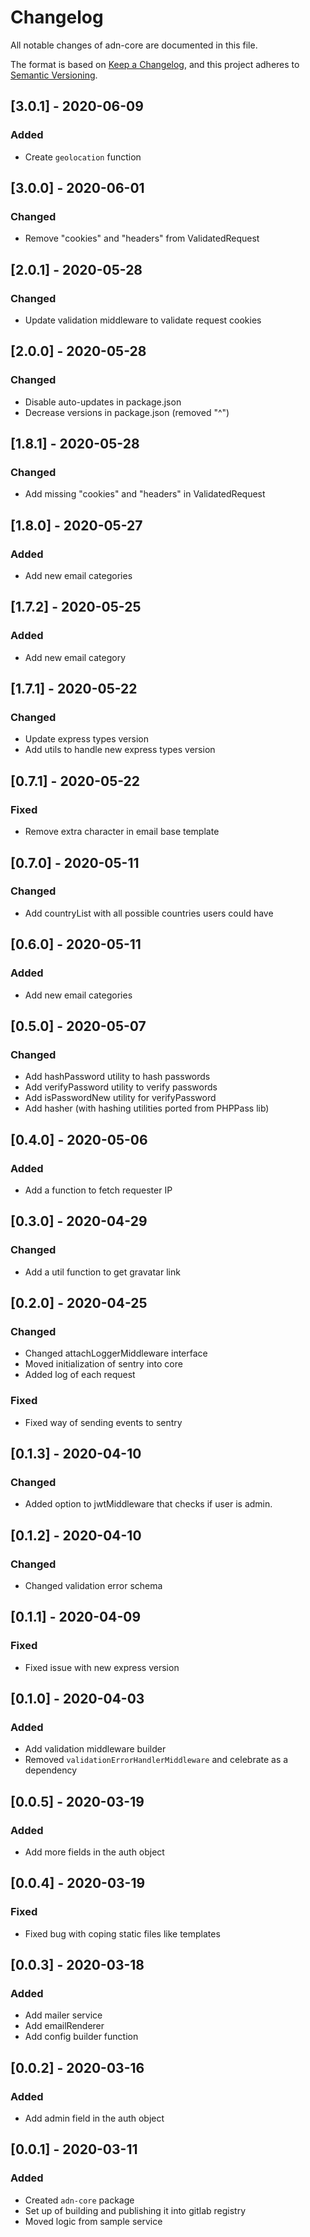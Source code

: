 # Changelog

All notable changes of adn-core are documented in this file.

The format is based on [Keep a Changelog](https://keepachangelog.com/en/1.0.0/),
and this project adheres to [Semantic Versioning](https://semver.org/spec/v2.0.0.html).

## [3.0.1] - 2020-06-09

### Added

- Create `geolocation` function

## [3.0.0] - 2020-06-01

### Changed

- Remove "cookies" and "headers" from ValidatedRequest

## [2.0.1] - 2020-05-28

### Changed

- Update validation middleware to validate request cookies

## [2.0.0] - 2020-05-28

### Changed

- Disable auto-updates in package.json
- Decrease versions in package.json (removed "^")

## [1.8.1] - 2020-05-28

### Changed

- Add missing "cookies" and "headers" in ValidatedRequest

## [1.8.0] - 2020-05-27

### Added

- Add new email categories

## [1.7.2] - 2020-05-25

### Added

- Add new email category

## [1.7.1] - 2020-05-22

### Changed

- Update express types version
- Add utils to handle new express types version

## [0.7.1] - 2020-05-22

### Fixed

- Remove extra character in email base template

## [0.7.0] - 2020-05-11

### Changed

- Add countryList with all possible countries users could have

## [0.6.0] - 2020-05-11

### Added

- Add new email categories

## [0.5.0] - 2020-05-07

### Changed

- Add hashPassword utility to hash passwords
- Add verifyPassword utility to verify passwords
- Add isPasswordNew utility for verifyPassword
- Add hasher (with hashing utilities ported from PHPPass lib)

## [0.4.0] - 2020-05-06

### Added

- Add a function to fetch requester IP

## [0.3.0] - 2020-04-29

### Changed

- Add a util function to get gravatar link

## [0.2.0] - 2020-04-25

### Changed

- Changed attachLoggerMiddleware interface
- Moved initialization of sentry into core
- Added log of each request

### Fixed

- Fixed way of sending events to sentry

## [0.1.3] - 2020-04-10

### Changed

- Added option to jwtMiddleware that checks if user is admin.

## [0.1.2] - 2020-04-10

### Changed

- Changed validation error schema

## [0.1.1] - 2020-04-09

### Fixed

- Fixed issue with new express version

## [0.1.0] - 2020-04-03

### Added

- Add validation middleware builder
- Removed `validationErrorHandlerMiddleware` and celebrate as a dependency

## [0.0.5] - 2020-03-19

### Added

- Add more fields in the auth object

## [0.0.4] - 2020-03-19

### Fixed

- Fixed bug with coping static files like templates

## [0.0.3] - 2020-03-18

### Added

- Add mailer service
- Add emailRenderer
- Add config builder function

## [0.0.2] - 2020-03-16

### Added

- Add admin field in the auth object

## [0.0.1] - 2020-03-11

### Added

- Created `adn-core` package
- Set up of building and publishing it into gitlab registry
- Moved logic from sample service
